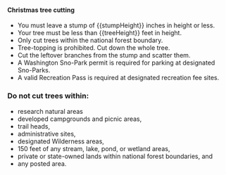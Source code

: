 #### Christmas tree cutting

* You must leave a stump of {{stumpHeight}} inches in height or less.
* Your tree must be less than {{treeHeight}} feet in height.
* Only cut trees within the national forest boundary.
* Tree-topping is prohibited. Cut down the whole tree.
* Cut the leftover branches from the stump and scatter them.
* A Washington Sno-Park permit is required for parking at designated Sno-Parks.
* A valid Recreation Pass is required at designated recreation fee sites.

### Do not cut trees within:

* research natural areas
* developed campgrounds and picnic areas,
* trail heads,
* administrative sites,
* designated Wilderness areas,
* 150 feet of any stream, lake, pond, or wetland areas,
* private or state-owned lands within national forest boundaries, and
* any posted area.
